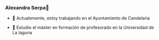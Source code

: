 ### Alexandra Serpa👋

<!--
**AlexandraSerpa/AlexandraSerpa** is a ✨ _special_ ✨ repository because its `README.md` (this file) appears on your GitHub profile.
-->

- 🔭 Actualemente, estoy trabajando en el Ayuntamiento de Candelaria

- 🌱 Estudio el máster en formación de profesorado en la Universidad de La laguna


<!-- Comentario que no se va a visualizar
-->
